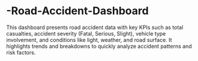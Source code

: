 # -Road-Accident-Dashboard
This dashboard presents road accident data with key KPIs such as total casualties, accident severity (Fatal, Serious, Slight), vehicle type involvement, and conditions like light, weather, and road surface. It highlights trends and breakdowns to quickly analyze accident patterns and risk factors.
